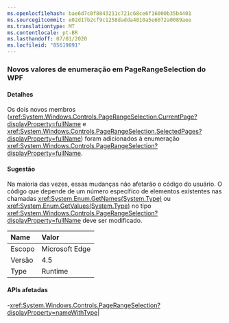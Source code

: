 ```yaml
---
ms.openlocfilehash: bae6d7c0f8843211c721c68ce6f16000b35b4401
ms.sourcegitcommit: e02d17b2cf9c1258dadda4810a5e6072a0089aee
ms.translationtype: MT
ms.contentlocale: pt-BR
ms.lasthandoff: 07/01/2020
ms.locfileid: "85619891"
---
```

### <a name="new-enum-values-in-wpfs-pagerangeselection"></a>Novos valores de enumeração em PageRangeSelection do WPF

#### <a name="details"></a>Detalhes

Os dois novos membros (<xref:System.Windows.Controls.PageRangeSelection.CurrentPage?displayProperty=fullName> e <xref:System.Windows.Controls.PageRangeSelection.SelectedPages?displayProperty=fullName>) foram adicionados à enumeração <xref:System.Windows.Controls.PageRangeSelection?displayProperty=fullName>.

#### <a name="suggestion"></a>Sugestão

Na maioria das vezes, essas mudanças não afetarão o código do usuário. O código que depende de um número específico de elementos existentes nas chamadas <xref:System.Enum.GetNames(System.Type)> ou <xref:System.Enum.GetValues(System.Type)> no tipo <xref:System.Windows.Controls.PageRangeSelection?displayProperty=fullName> deve ser modificado.

| Name    | Valor       |
|:--------|:------------|
| Escopo   |Microsoft Edge|
|Versão|4.5|
|Type|Runtime

#### <a name="affected-apis"></a>APIs afetadas

-<xref:System.Windows.Controls.PageRangeSelection?displayProperty=nameWithType></li></ul>|
